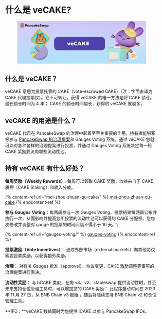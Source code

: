 # 什么是 veCAKE?

<figure><img src="../../.gitbook/assets/image (245).png" alt=""><figcaption></figcaption></figure>

## 什么是 veCAKE？&#x20;

veCAKE 意思为投票托管的 CAKE（vote-escrowed CAKE）（注：字面直译为 CAKE 代理投票权）。它不可转让，获得 veCAKE 的唯一方法是将 CAKE 锁仓。最长锁仓时间为 4 年； CAKE 的锁仓时间越长，获得的 veCAKE 就越多。&#x20;

## veCAKE 的用途是什么？&#x20;

veCAKE 代币在 PancakeSwap 的治理中起着至至关重要的作用，持有者能够积极参与 [PancakeSwap 的治理提案](https://pancakeswap.finance/voting)和 Gauges Voting 系统。通过 veCAKE 您就可以对各种各样的治理提案进行投票，并通过 Gauges Voting 系统决定每一轮 CAKE 奖励要流向哪些流动性池。&#x20;

## 持有 veCAKE 有什么好处？&#x20;

**每周奖励（Weekly Rewards）**：每周可以领取 CAKE 奖励，收益来自于 CAKE 质押（CAKE Staking）和收入分成。

{% content-ref url="mei-zhou-zhuan-qu-cake/" %}
[mei-zhou-zhuan-qu-cake](mei-zhou-zhuan-qu-cake/)
{% endcontent-ref %}

**参与 Gauges** **Voting**：每两周参与一次 Gauges Voting，投票结果每两周公布并执行一次，从而影响并提高您所投票的流动性池可以获得的 CAKE 分配额。您每次修改并调整对 gauge 的投票的时间间隔不得小于 10 天。\


{% content-ref url="gauges-voting/" %}
[gauges-voting](gauges-voting/)
{% endcontent-ref %}

**投票激励（Vote Incentives）**： 通过外部市场（external markets）向其他协议索要投票奖励，以获得额外奖励。&#x20;

**治理：** 对有关 Gauges 批准（approval）、协议变更、CAKE 激励调整等事项的治理提案进行表决。

**流动性奖励**： 与 bCAKE 类似，在向 v3、v2、stableswap 提供流动性时，甚至未来支持仓位管理工具时，可以增加您的 CAKE 奖励： 此程序启动时间在 2023 年 11 月 27 日，从 BNB Chain v3 起始 ，随后将陆续支持 BNB Chain v2 和仓位管理工具。

**IFO：**veCAKE 数值同时为您提供 iCAKE 以参与 PancakeSwap IFOs。
